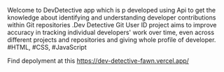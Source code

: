 Welcome to DevDetective app which is p developed using Api to get the knowledge about identifying and understanding developer 
contributions within Git repositories .Dev Detective Git User ID project aims to improve accuracy in tracking individual developers' work over 
time, even across different projects and repositories and giving whole profile of developer. 
#HTML, #CSS, #JavaScript

Find depolyment at this https://dev-detective-fawn.vercel.app/
